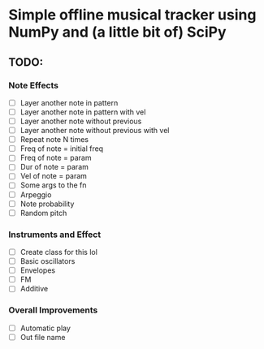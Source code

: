 # Simple offline musical tracker using NumPy and (a little bit of) SciPy

## TODO:
### Note Effects
- [ ] Layer another note in pattern
- [ ] Layer another note in pattern with vel
- [ ] Layer another note without previous
- [ ] Layer another note without previous with vel
- [ ] Repeat note N times
- [ ] Freq of note = initial freq
- [ ] Freq of note = param
- [ ] Dur of note = param
- [ ] Vel of note = param
- [ ] Some args to the fn
- [ ] Arpeggio
- [ ] Note probability
- [ ] Random pitch
### Instruments and Effect 
- [ ] Create class for this lol
- [ ] Basic oscillators
- [ ] Envelopes
- [ ] FM
- [ ] Additive
### Overall Improvements
- [ ] Automatic play
- [ ] Out file name
